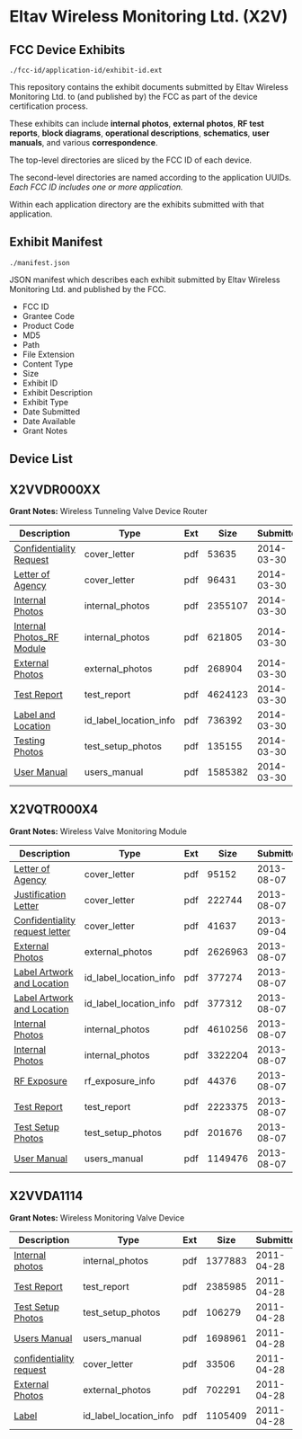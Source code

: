# Eltav Wireless Monitoring Ltd. (X2V)
## FCC Device Exhibits

```
./fcc-id/application-id/exhibit-id.ext
```

This repository contains the exhibit documents submitted by Eltav Wireless Monitoring Ltd. to (and published by) the FCC as part of the device certification process.

These exhibits can include **internal photos**, **external photos**, **RF test reports**, **block diagrams**, **operational descriptions**, **schematics**, **user manuals**, and various **correspondence**.

The top-level directories are sliced by the FCC ID of each device.

The second-level directories are named according to the application UUIDs. *Each FCC ID includes one or more application.*

Within each application directory are the exhibits submitted with that application. 

## Exhibit Manifest

```
./manifest.json
```

JSON manifest which describes each exhibit submitted by Eltav Wireless Monitoring Ltd. and published by the FCC.

- FCC ID
- Grantee Code
- Product Code
- MD5
- Path
- File Extension
- Content Type
- Size
- Exhibit ID
- Exhibit Description
- Exhibit Type
- Date Submitted
- Date Available
- Grant Notes

## Device List
## X2VVDR000XX
**Grant Notes:** Wireless Tunneling Valve Device Router

| Description | Type | Ext | Size | Submitted | Available |
| ----------- | ---- | --- | ---- | --------- | --------- |
| [Confidentiality Request](X2VVDR000XX/c75ca54e70f34da3c622157f755aac53/2228743.pdf) | cover_letter | pdf | 53635 | 2014-03-30 | 2014-03-30 |
| [Letter of Agency](X2VVDR000XX/c75ca54e70f34da3c622157f755aac53/2228744.pdf) | cover_letter | pdf | 96431 | 2014-03-30 | 2014-03-30 |
| [Internal Photos](X2VVDR000XX/c75ca54e70f34da3c622157f755aac53/2228747.pdf) | internal_photos | pdf | 2355107 | 2014-03-30 | 2014-03-30 |
| [Internal Photos_RF Module](X2VVDR000XX/c75ca54e70f34da3c622157f755aac53/2228748.pdf) | internal_photos | pdf | 621805 | 2014-03-30 | 2014-03-30 |
| [External Photos](X2VVDR000XX/c75ca54e70f34da3c622157f755aac53/2228746.pdf) | external_photos | pdf | 268904 | 2014-03-30 | 2014-03-30 |
| [Test Report](X2VVDR000XX/c75ca54e70f34da3c622157f755aac53/2228742.pdf) | test_report | pdf | 4624123 | 2014-03-30 | 2014-03-30 |
| [Label and Location](X2VVDR000XX/c75ca54e70f34da3c622157f755aac53/2228752.pdf) | id_label_location_info | pdf | 736392 | 2014-03-30 | 2014-03-30 |
| [Testing Photos](X2VVDR000XX/c75ca54e70f34da3c622157f755aac53/2228754.pdf) | test_setup_photos | pdf | 135155 | 2014-03-30 | 2014-03-30 |
| [User Manual](X2VVDR000XX/c75ca54e70f34da3c622157f755aac53/2228745.pdf) | users_manual | pdf | 1585382 | 2014-03-30 | 2014-03-30 |
## X2VQTR000X4
**Grant Notes:** Wireless Valve Monitoring Module

| Description | Type | Ext | Size | Submitted | Available |
| ----------- | ---- | --- | ---- | --------- | --------- |
| [Letter of Agency](X2VQTR000X4/5bfa7245b3308a410b0b6759ec54a681/2035306.pdf) | cover_letter | pdf | 95152 | 2013-08-07 | 2013-09-05 |
| [Justification Letter](X2VQTR000X4/5bfa7245b3308a410b0b6759ec54a681/2035308.pdf) | cover_letter | pdf | 222744 | 2013-08-07 | 2013-09-05 |
| [Confidentiality request letter](X2VQTR000X4/5bfa7245b3308a410b0b6759ec54a681/2062382.pdf) | cover_letter | pdf | 41637 | 2013-09-04 | 2013-09-05 |
| [External Photos](X2VQTR000X4/5bfa7245b3308a410b0b6759ec54a681/2035335.pdf) | external_photos | pdf | 2626963 | 2013-08-07 | 2013-09-05 |
| [Label Artwork and Location](X2VQTR000X4/5bfa7245b3308a410b0b6759ec54a681/2035336.pdf) | id_label_location_info | pdf | 377274 | 2013-08-07 | 2013-09-05 |
| [Label Artwork and Location](X2VQTR000X4/5bfa7245b3308a410b0b6759ec54a681/2035337.pdf) | id_label_location_info | pdf | 377312 | 2013-08-07 | 2013-09-05 |
| [Internal Photos](X2VQTR000X4/5bfa7245b3308a410b0b6759ec54a681/2035338.pdf) | internal_photos | pdf | 4610256 | 2013-08-07 | 2013-09-05 |
| [Internal Photos](X2VQTR000X4/5bfa7245b3308a410b0b6759ec54a681/2035339.pdf) | internal_photos | pdf | 3322204 | 2013-08-07 | 2013-09-05 |
| [RF Exposure](X2VQTR000X4/5bfa7245b3308a410b0b6759ec54a681/2035340.pdf) | rf_exposure_info | pdf | 44376 | 2013-08-07 | 2013-09-05 |
| [Test Report](X2VQTR000X4/5bfa7245b3308a410b0b6759ec54a681/2035333.pdf) | test_report | pdf | 2223375 | 2013-08-07 | 2013-09-05 |
| [Test Setup Photos](X2VQTR000X4/5bfa7245b3308a410b0b6759ec54a681/2035334.pdf) | test_setup_photos | pdf | 201676 | 2013-08-07 | 2013-09-05 |
| [User Manual](X2VQTR000X4/5bfa7245b3308a410b0b6759ec54a681/2035310.pdf) | users_manual | pdf | 1149476 | 2013-08-07 | 2013-09-05 |
## X2VVDA1114
**Grant Notes:** Wireless Monitoring Valve Device

| Description | Type | Ext | Size | Submitted | Available |
| ----------- | ---- | --- | ---- | --------- | --------- |
| [Internal photos](X2VVDA1114/26bb8533e7dd221fa057e56e9d9bd328/1456587.pdf) | internal_photos | pdf | 1377883 | 2011-04-28 | 2011-04-28 |
| [Test Report](X2VVDA1114/26bb8533e7dd221fa057e56e9d9bd328/1456590.pdf) | test_report | pdf | 2385985 | 2011-04-28 | 2011-04-28 |
| [Test Setup Photos](X2VVDA1114/26bb8533e7dd221fa057e56e9d9bd328/1456591.pdf) | test_setup_photos | pdf | 106279 | 2011-04-28 | 2011-04-28 |
| [Users Manual](X2VVDA1114/26bb8533e7dd221fa057e56e9d9bd328/1456592.pdf) | users_manual | pdf | 1698961 | 2011-04-28 | 2011-04-28 |
| [confidentiality request](X2VVDA1114/26bb8533e7dd221fa057e56e9d9bd328/1456593.pdf) | cover_letter | pdf | 33506 | 2011-04-28 | 2011-04-28 |
| [External Photos](X2VVDA1114/26bb8533e7dd221fa057e56e9d9bd328/1456585.pdf) | external_photos | pdf | 702291 | 2011-04-28 | 2011-04-28 |
| [Label](X2VVDA1114/26bb8533e7dd221fa057e56e9d9bd328/1456586.pdf) | id_label_location_info | pdf | 1105409 | 2011-04-28 | 2011-04-28 |

